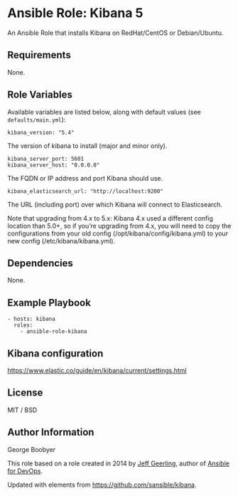 # Ansible Role: Kibana 5


An Ansible Role that installs Kibana on RedHat/CentOS or Debian/Ubuntu.

## Requirements

None.

## Role Variables

Available variables are listed below, along with default values (see `defaults/main.yml`):

    kibana_version: "5.4"

The version of kibana to install (major and minor only).

    kibana_server_port: 5601
    kibana_server_host: "0.0.0.0"

The FQDN or IP address and port Kibana should use.

    kibana_elasticsearch_url: "http://localhost:9200"

The URL (including port) over which Kibana will connect to Elasticsearch.

Note that upgrading from 4.x to 5.x:
Kibana 4.x used a different config location than 5.0+, so if you’re upgrading from 4.x, you will need to copy the configurations from your old config (/opt/kibana/config/kibana.yml) to your new config (/etc/kibana/kibana.yml).


## Dependencies

None.

## Example Playbook

    - hosts: kibana
      roles:
        - ansible-role-kibana


## Kibana configuration

https://www.elastic.co/guide/en/kibana/current/settings.html


## License

MIT / BSD

## Author Information
George Boobyer

This role based on a role created in 2014 by [Jeff Geerling](https://www.jeffgeerling.com/), author of [Ansible for DevOps](https://www.ansiblefordevops.com/).

Updated with elements from https://github.com/sansible/kibana.
